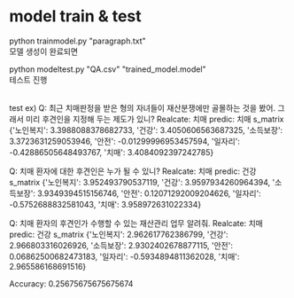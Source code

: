 model train & test
=================

python trainmodel.py "paragraph.txt"
<br>
모델 생성이 완료되면

python modeltest.py "QA.csv" "trained_model.model"
<br>
테스트 진행

<br>
test ex)
Q: 최근 치매판정을 받은 형의 자녀들이 재산분쟁에만 골몰하는 것을 봤어. 그래서 미리 후견인을 지정해 두는 제도가 있니?
Realcate: 치매
predic: 치매
s_matrix {'노인복지': 3.3988088378682733, '건강': 3.4050606563687325, '소득보장': 3.3723631259053946, '안전': -0.01299996953457594, '일자리': -0.42886505648493767, '치매': 3.4084092397242785}

Q: 치매 환자에 대한 후견인은 누가 될 수 있니?
Realcate: 치매
predic: 건강
s_matrix {'노인복지': 3.952493790537119, '건강': 3.9597934260964394, '소득보장': 3.9349394515156746, '안전': 0.12071292009204626, '일자리': -0.5752688832581043, '치매': 3.958972631022334}

Q: 치매 환자의 후견인가 수행할 수 있는 재산관리 업무 알려줘.
Realcate: 치매
predic: 건강
s_matrix {'노인복지': 2.962617762386799, '건강': 2.966803316026926, '소득보장': 2.9302402678877115, '안전': 0.06862500682473183, '일자리': -0.5934894811362028, '치매': 2.965586168691516}

Accuracy: 0.25675675675675674
